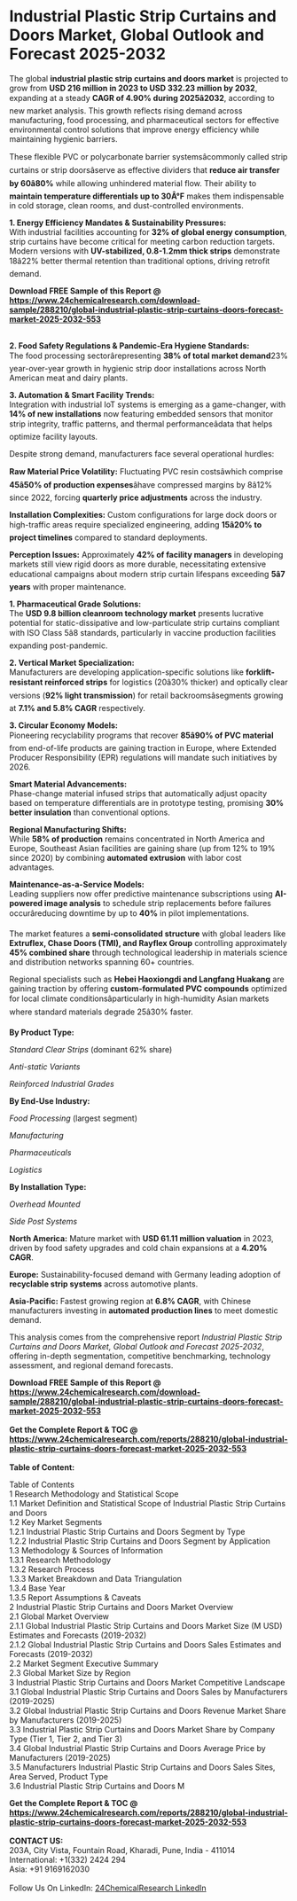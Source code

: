 <h1>Industrial Plastic Strip Curtains and Doors Market, Global Outlook and Forecast 2025-2032</h1><p>The global <strong>industrial plastic strip curtains and doors market</strong> is projected to grow from <strong>USD 216 million in 2023 to USD 332.23 million by 2032</strong>, expanding at a steady <strong>CAGR of 4.90% during 2025â2032</strong>, according to new market analysis. This growth reflects rising demand across manufacturing, food processing, and pharmaceutical sectors for effective environmental control solutions that improve energy efficiency while maintaining hygienic barriers.</p><p>These flexible PVC or polycarbonate barrier systemsâcommonly called strip curtains or strip doorsâserve as effective dividers that <strong>reduce air transfer by 60â80%</strong> while allowing unhindered material flow. Their ability to <strong>maintain temperature differentials up to 30Â°F</strong> makes them indispensable in cold storage, clean rooms, and dust-controlled environments.</p><p><strong>1. Energy Efficiency Mandates &amp; Sustainability Pressures:</strong><br>
With industrial facilities accounting for <strong>32% of global energy consumption</strong>, strip curtains have become critical for meeting carbon reduction targets. Modern versions with <strong>UV-stabilized, 0.8-1.2mm thick strips</strong> demonstrate 18â22% better thermal retention than traditional options, driving retrofit demand.</p><div><b>Download FREE Sample of this Report @ 
            <a href="https://www.24chemicalresearch.com/download-sample/288210/global-industrial-plastic-strip-curtains-doors-forecast-market-2025-2032-553">
            https://www.24chemicalresearch.com/download-sample/288210/global-industrial-plastic-strip-curtains-doors-forecast-market-2025-2032-553</a></b></div><br><p><strong>2. Food Safety Regulations &amp; Pandemic-Era Hygiene Standards:</strong><br>
The food processing sectorârepresenting <strong>38% of total market demand</strong>23% year-over-year growth in hygienic strip door installations across North American meat and dairy plants.</p><p><strong>3. Automation &amp; Smart Facility Trends:</strong><br>
Integration with industrial IoT systems is emerging as a game-changer, with <strong>14% of new installations</strong> now featuring embedded sensors that monitor strip integrity, traffic patterns, and thermal performanceâdata that helps optimize facility layouts.</p><p>Despite strong demand, manufacturers face several operational hurdles:</p><p><strong>Raw Material Price Volatility:</strong> Fluctuating PVC resin costsâwhich comprise <strong>45â50% of production expenses</strong>âhave compressed margins by 8â12% since 2022, forcing <strong>quarterly price adjustments</strong> across the industry.</p><p><strong>Installation Complexities:</strong> Custom configurations for large dock doors or high-traffic areas require specialized engineering, adding <strong>15â20% to project timelines</strong> compared to standard deployments.</p><p><strong>Perception Issues:</strong> Approximately <strong>42% of facility managers</strong> in developing markets still view rigid doors as more durable, necessitating extensive educational campaigns about modern strip curtain lifespans exceeding <strong>5â7 years</strong> with proper maintenance.</p><p><strong>1. Pharmaceutical Grade Solutions:</strong><br>
The <strong>USD 9.8 billion cleanroom technology market</strong> presents lucrative potential for static-dissipative and low-particulate strip curtains compliant with ISO Class 5â8 standards, particularly in vaccine production facilities expanding post-pandemic.</p><p><strong>2. Vertical Market Specialization:</strong><br>
Manufacturers are developing application-specific solutions like <strong>forklift-resistant reinforced strips</strong> for logistics (20â30% thicker) and optically clear versions (<strong>92% light transmission</strong>) for retail backroomsâsegments growing at <strong>7.1% and 5.8% CAGR</strong> respectively.</p><p><strong>3. Circular Economy Models:</strong><br>
Pioneering recyclability programs that recover <strong>85â90% of PVC material</strong> from end-of-life products are gaining traction in Europe, where Extended Producer Responsibility (EPR) regulations will mandate such initiatives by 2026.</p><p><strong>Smart Material Advancements:</strong><br>
    Phase-change material infused strips that automatically adjust opacity based on temperature differentials are in prototype testing, promising <strong>30% better insulation</strong> than conventional options.</p><p><strong>Regional Manufacturing Shifts:</strong><br>
    While <strong>58% of production</strong> remains concentrated in North America and Europe, Southeast Asian facilities are gaining share (up from 12% to 19% since 2020) by combining <strong>automated extrusion</strong> with labor cost advantages.</p><p><strong>Maintenance-as-a-Service Models:</strong><br>
    Leading suppliers now offer predictive maintenance subscriptions using <strong>AI-powered image analysis</strong> to schedule strip replacements before failures occurâreducing downtime by up to <strong>40%</strong> in pilot implementations.</p><p>The market features a <strong>semi-consolidated structure</strong> with global leaders like <strong>Extruflex, Chase Doors (TMI), and Rayflex Group</strong> controlling approximately <strong>45% combined share</strong> through technological leadership in materials science and distribution networks spanning 60+ countries.</p><p>Regional specialists such as <strong>Hebei Haoxiongdi and Langfang Huakang</strong> are gaining traction by offering <strong>custom-formulated PVC compounds</strong> optimized for local climate conditionsâparticularly in high-humidity Asian markets where standard materials degrade 25â30% faster.</p><p><strong>By Product Type:</strong></p><p><em>Standard Clear Strips</em> (dominant 62% share)</p><p><em>Anti-static Variants</em></p><p><em>Reinforced Industrial Grades</em></p><p><strong>By End-Use Industry:</strong></p><p><em>Food Processing</em> (largest segment)</p><p><em>Manufacturing</em></p><p><em>Pharmaceuticals</em></p><p><em>Logistics</em></p><p><strong>By Installation Type:</strong></p><p><em>Overhead Mounted</em></p><p><em>Side Post Systems</em></p><p><strong>North America:</strong> Mature market with <strong>USD 61.11 million valuation</strong> in 2023, driven by food safety upgrades and cold chain expansions at a <strong>4.20% CAGR</strong>.</p><p><strong>Europe:</strong> Sustainability-focused demand with Germany leading adoption of <strong>recyclable strip systems</strong> across automotive plants.</p><p><strong>Asia-Pacific:</strong> Fastest growing region at <strong>6.8% CAGR</strong>, with Chinese manufacturers investing in <strong>automated production lines</strong> to meet domestic demand.</p><p>This analysis comes from the comprehensive report <em>Industrial Plastic Strip Curtains and Doors Market, Global Outlook and Forecast 2025-2032</em>, offering in-depth segmentation, competitive benchmarking, technology assessment, and regional demand forecasts.</p><div><b>Download FREE Sample of this Report @ 
            <a href="https://www.24chemicalresearch.com/download-sample/288210/global-industrial-plastic-strip-curtains-doors-forecast-market-2025-2032-553">
            https://www.24chemicalresearch.com/download-sample/288210/global-industrial-plastic-strip-curtains-doors-forecast-market-2025-2032-553</a></b></div><br><div><b>Get the Complete Report & TOC @ 
            <a href="https://www.24chemicalresearch.com/reports/288210/global-industrial-plastic-strip-curtains-doors-forecast-market-2025-2032-553">
            https://www.24chemicalresearch.com/reports/288210/global-industrial-plastic-strip-curtains-doors-forecast-market-2025-2032-553</a></b></div><br>
            <b>Table of Content:</b><p>Table of Contents<br />
1 Research Methodology and Statistical Scope<br />
1.1 Market Definition and Statistical Scope of Industrial Plastic Strip Curtains and Doors<br />
1.2 Key Market Segments<br />
1.2.1 Industrial Plastic Strip Curtains and Doors Segment by Type<br />
1.2.2 Industrial Plastic Strip Curtains and Doors Segment by Application<br />
1.3 Methodology & Sources of Information<br />
1.3.1 Research Methodology<br />
1.3.2 Research Process<br />
1.3.3 Market Breakdown and Data Triangulation<br />
1.3.4 Base Year<br />
1.3.5 Report Assumptions & Caveats<br />
2 Industrial Plastic Strip Curtains and Doors Market Overview<br />
2.1 Global Market Overview<br />
2.1.1 Global Industrial Plastic Strip Curtains and Doors Market Size (M USD) Estimates and Forecasts (2019-2032)<br />
2.1.2 Global Industrial Plastic Strip Curtains and Doors Sales Estimates and Forecasts (2019-2032)<br />
2.2 Market Segment Executive Summary<br />
2.3 Global Market Size by Region<br />
3 Industrial Plastic Strip Curtains and Doors Market Competitive Landscape<br />
3.1 Global Industrial Plastic Strip Curtains and Doors Sales by Manufacturers (2019-2025)<br />
3.2 Global Industrial Plastic Strip Curtains and Doors Revenue Market Share by Manufacturers (2019-2025)<br />
3.3 Industrial Plastic Strip Curtains and Doors Market Share by Company Type (Tier 1, Tier 2, and Tier 3)<br />
3.4 Global Industrial Plastic Strip Curtains and Doors Average Price by Manufacturers (2019-2025)<br />
3.5 Manufacturers Industrial Plastic Strip Curtains and Doors Sales Sites, Area Served, Product Type<br />
3.6 Industrial Plastic Strip Curtains and Doors M</p><div><b>Get the Complete Report & TOC @ 
            <a href="https://www.24chemicalresearch.com/reports/288210/global-industrial-plastic-strip-curtains-doors-forecast-market-2025-2032-553">
            https://www.24chemicalresearch.com/reports/288210/global-industrial-plastic-strip-curtains-doors-forecast-market-2025-2032-553</a></b></div><br><b>CONTACT US:</b><br>
            203A, City Vista, Fountain Road, Kharadi, Pune, India - 411014<br>
            International: +1(332) 2424 294<br>
            Asia: +91 9169162030 <br><br>
            Follow Us On LinkedIn: <a href="https://www.linkedin.com/company/24chemicalresearch/">24ChemicalResearch LinkedIn</a>